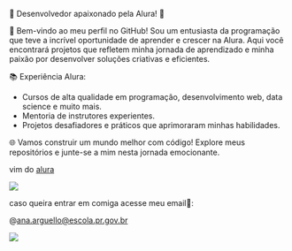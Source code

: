 🚀 Desenvolvedor apaixonado pela Alura! 🌟

👋 Bem-vindo ao meu perfil no GitHub! Sou um entusiasta da programação que teve a incrível oportunidade de aprender e crescer na Alura. Aqui você encontrará projetos que refletem minha jornada de aprendizado e minha paixão por desenvolver soluções criativas e eficientes.

📚 Experiência Alura:
- Cursos de alta qualidade em programação, desenvolvimento web, data science e muito mais.
- Mentoria de instrutores experientes.
- Projetos desafiadores e práticos que aprimoraram minhas habilidades.

🌐 Vamos construir um mundo melhor com código! Explore meus repositórios e junte-se a mim nesta jornada emocionante.

vim do [alura](https://www.alura.com.br)

![](https://media.tenor.com/e_G1SKuHsAsAAAAC/chopper-one.gif)



caso queira entrar em comiga acesse meu email📧:

@ana.arguello@escola.pr.gov.br

![](https://github.com/OnePieceOn/ana-julia-rocha/assets/144803062/e898093d-4be9-46ff-919e-a1ff25d4b3d8)



